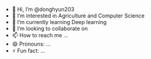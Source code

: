 - 👋 Hi, I’m @donghyun203
- 👀 I’m interested in Agriculture and Computer Science
- 🌱 I’m currently learning Deep learning
- 💞️ I’m looking to collaborate on 
- 📫 How to reach me ...
- 😄 Pronouns: ...
- ⚡ Fun fact: ...

<!---
donghyun203/donghyun203 is a ✨ special ✨ repository because its `README.md` (this file) appears on your GitHub profile.
You can click the Preview link to take a look at your changes.
--->
